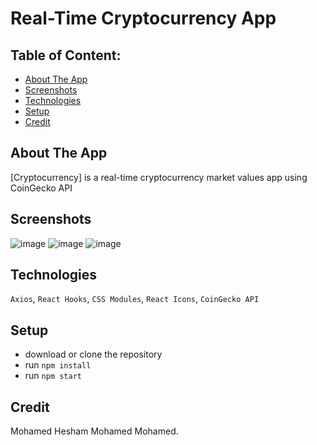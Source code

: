 # Real-Time Cryptocurrency App

## Table of Content:

- [About The App](#about-the-app)
- [Screenshots](#screenshots)
- [Technologies](#technologies)
- [Setup](#setup)
- [Credit](#credit)

## About The App
[Cryptocurrency] is a real-time cryptocurrency market values app using CoinGecko API

## Screenshots
![image](https://user-images.githubusercontent.com/102517583/179296401-a2c9de64-1465-467c-80b3-f9d4e6b48ebb.png)
![image](https://user-images.githubusercontent.com/102517583/179296424-421686f0-e7c2-4b65-a6a0-0bbb1f861e6d.png)
![image](https://user-images.githubusercontent.com/102517583/179296474-c42d9d6e-ace7-431a-9865-18458ea433f8.png)




## Technologies
`Axios`, `React Hooks`, `CSS Modules`, `React Icons`, `CoinGecko API`

## Setup
- download or clone the repository
- run `npm install`
- run `npm start`



## Credit
Mohamed Hesham Mohamed Mohamed.
